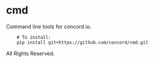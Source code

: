 # cmd

Command line tools for concord.io.

```
    # To install:
    pip install git+https://github.com/concord/cmd.git
```

All Rights Reserved.
